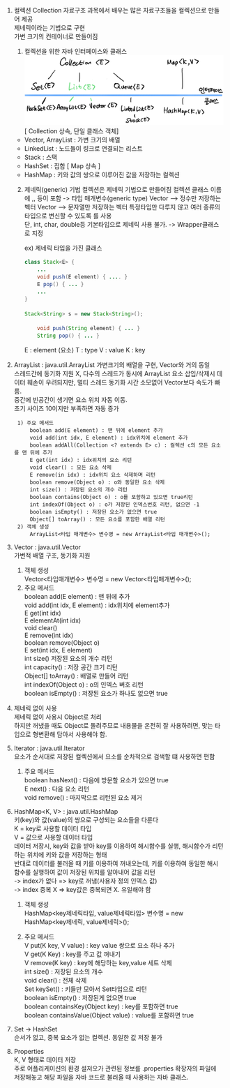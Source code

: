 1. 컬렉션 Collection
	자료구조 과목에서 배우는 많은 자료구조들을 컬렉션으로 만들어 제공  
	제네릭이라는 기법으로 구현  
	가변 크기의 컨테이너로 만들어짐  

	1) 컬렉션을 위한 자바 인터페이스와 클래스
	   ![collection](./collection.jpg)
	[ Collection 상속, 단일 클래스 객체]
	- Vector, ArrayList : 가변 크기의 배열
	- LinkedList : 노드들이 링크로 연결되는 리스트
	- Stack : 스택
	- HashSet : 집합
	[ Map 상속 ]
	- HashMap :  키와 값의 쌍으로 이루어진 값을 저장하는 컬렉션
	
	2) 제네릭(generic) 기법
		컬렉션은 제네릭 기법으로 만들어짐
		컬렉션 클래스 이름에 <E>,<K>,<V> 등이 포함 -> 타입 매개변수(generic type)
		Vector<Integer> --> 정수만 저장하는 벡터
		Vector<String> --> 문자열만 저장하는 벡터
		특정타입만 다루지 않고 여러 종류의 타입으로 변신할 수 있도록 <E>를 사용  
		단, int, char, double등 기본타입으로 제네릭 사용 불가. -> Wrapper클래스로 지정  
		
		ex) 제네릭 타입을 가진 클래스  
		```java
		class Stack<E> {
			...
			void push(E element) { .... }
			E pop() { ... }
			...
		}
		
		Stack<String> s = new Stack<String>(); 
		
			void push(String element) { ... }
			String pop() { ... }
		```  
		E : element (요소) 	T : type V : value K : key  

2. ArrayList<E> : java.util.ArrayList
		가변크기의 배열을 구현, Vector와 거의 동일  
		스레드간에 동기화 지원 X, 다수의 스레드가 동시에 ArrayList 요소 삽입/삭제시 데이터 훼손이 우려되지만, 멀티 스레드 동기화 시간 소모없어 Vector보다 속도가 빠름.  
		중간에 빈공간이 생기면 요소 위치 자동 이동.  
		초기 사이즈 10이지만 부족하면 자동 증가  
	
		1) 주요 메서드  
			boolean add(E element) : 맨 뒤에 element 추가  
			void add(int idx, E element) : idx위치에 element 추가  
			boolean addAll(Collection <? extends E> c) : 컬렉션 c의 모든 요소를 맨 뒤에 추가  
			E get(int idx) : idx위치의 요소 리턴  
			void clear() : 모든 요소 삭제  
			E remove(in idx) : idx위치 요소 삭제하며 리턴  
			boolean remove(Object o) : o와 동일한 요소 삭제  
			int size() : 저장된 요소의 개수 리턴  
			boolean contains(Object o) : o를 포함하고 있으면 true리턴  
			int indexOf(Object o) : o가 저장된 인덱스번호 리턴, 없으면 -1  
			boolean isEmpty() : 저장된 요소가 없으면 true  
			Object[] toArray() : 모든 요소를 포함한 배열 리턴  
		2) 객체 생성  
			ArrayList<타입 매개변수> 변수명 = new ArrayList<타입 매개변수>();  
3. Vector : java.util.Vector  
	가변적 배열 구조, 동기화 지원  

	1) 객체 생성  
		Vector<타입매개변수> 변수명 = new Vector<타입매개변수>();  
	2) 주요 메서드  
		boolean add(E element)  : 맨 뒤에 추가  
		void add(int idx, E element) : idx위치에 element추가  
		E get(int idx)  
		E elementAt(int idx)  
		void clear()  
		E remove(int idx)  
		boolean remove(Object o)  
		E set(int idx, E element)  
		int size() 저장된 요소의 개수 리턴  
		int capacity() : 저장 공간 크기 리턴  
		Object[] toArray() : 배열로 만들어 리턴  
		int indexOf(Object o) : o의 인덱스 버호 리턴  
		boolean isEmpty() : 저장된 요소가 하나도 없으면 true  

4. 제네릭 없이 사용  
	제네릭 없이 사용시 Object로 처리  
	하지만 꺼냈을 때도 Object로 돌려주므로 내용물을 온전히 잘 사용하려면, 맞는 타입으로 형변환해 담아서 사용해야 함.  

5. Iterator<E> : java.util.Iterator  
	요소가 순서대로 저장된 컬렉션에서 요소를 순차적으로 검색할 떄 사용하면 편함  

	1) 주요 메서드  
		boolean hasNext() : 다음에 방문할 요소가 있으면 true  
		E next() : 다음 요소 리턴  
		void remove() : 마지막으로 리턴된 요소 제거  
	
6. HashMap<K, V> : java.util.HashMap  
	키(key)와 값(value)의 쌍으로 구성되는 요소들을 다룬다  
	K = key로 사용할 데이터 타입  
	V = 값으로 사용할 데이터 타입  
	데이터 저장시, key와 값을 받아 key를 이용하여 해시함수를 실행, 해시함수가 리턴하는 위치에 키와 값을 저장하는 형태  
	반대로 데이터를 불러올 때 키를 이용하여 꺼내오는데, 키를 이용하여 동일한 해시함수를 실행하여 값이 저장된 위치를 알아내어 값을 리턴  
	-> index가 없다 => key로 꺼냄(사용자 정의 인덱스 값)  
	-> index 중복 X => key값은 중복되면 X. 유일해야 함  

	1) 객체 생성  
	HashMap<key제네릭타입, value제네릭타입> 변수명 = new HashMap<key제네릭, value제네릭>();  
	
	2) 주요 메서드  
	V put(K key, V value) : key value 쌍으로 요소 하나 추가  
	V get(K Key) : key를 주고 값 꺼내기  
	V remove(K key) : key에 해당하는 key,value 세트 삭제  
	int size() : 저장된 요소의 개수  
	void clear() : 전체 삭제  
	Set<K> keySet() : 키들만 모아서 Set타입으로 리턴  
	boolean isEmpty() : 저장된게 없으면 true  
	boolean containsKey(Object key) : key를 포함하면 true  
	boolean containsValue(Object value) : value를 포함하면 true  

7. Set<E> -> HashSet<E>  
	순서가 없고, 중복 요소가 없는 컬렉션. 동일한 값 저장 불가  

8. Properties  
	K, V 형태로 데이터 저장  
	주로 어플리케이션의 환경 설저오가 관련된 정보를 .properties 확장자의 파일에 저장해놓고 해당 파일을 자바 코드로 불러올 때 사용하는 자바 클래스.  
